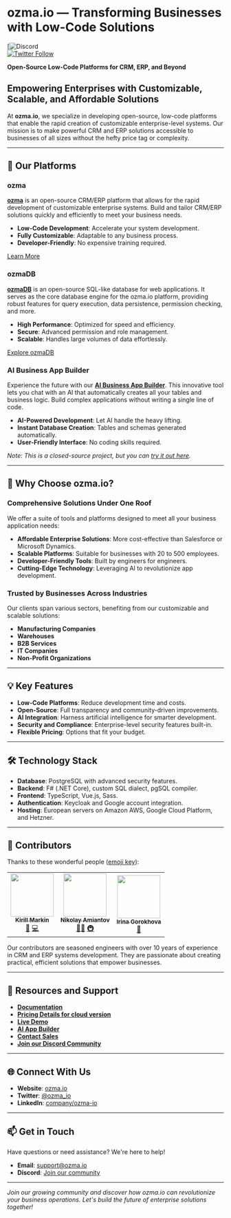 # ozma.io — Transforming Businesses with Low-Code Solutions

[![Discord](https://img.shields.io/discord/938075538961080350.svg?label=Chat&logo=discord&color=7289da)  
[![Twitter Follow](https://img.shields.io/twitter/follow/ozma_io?style=social)](https://x.com/ozma_io)

**Open-Source Low-Code Platforms for CRM, ERP, and Beyond**

## Empowering Enterprises with Customizable, Scalable, and Affordable Solutions

At **ozma.io**, we specialize in developing open-source, low-code platforms that enable the rapid creation of customizable enterprise-level systems. Our mission is to make powerful CRM and ERP solutions accessible to businesses of all sizes without the hefty price tag or complexity.

---

## 🚀 Our Platforms

### ozma

[**ozma**](https://github.com/ozma-io/ozma) is an open-source CRM/ERP platform that allows for the rapid development of customizable enterprise systems. Build and tailor CRM/ERP solutions quickly and efficiently to meet your business needs.

- **Low-Code Development**: Accelerate your system development.
- **Fully Customizable**: Adaptable to any business process.
- **Developer-Friendly**: No expensive training required.

[Learn More](https://ozma.io)

### ozmaDB

[**ozmaDB**](https://github.com/ozma-io/ozmadb) is an open-source SQL-like database for web applications. It serves as the core database engine for the ozma.io platform, providing robust features for query execution, data persistence, permission checking, and more.

- **High Performance**: Optimized for speed and efficiency.
- **Secure**: Advanced permission and role management.
- **Scalable**: Handles large volumes of data effortlessly.

[Explore ozmaDB](https://github.com/ozma-io/ozmadb)

### AI Business App Builder

Experience the future with our [**AI Business App Builder**](https://ozma.io/ai-business-app-builder/). This innovative tool lets you chat with an AI that automatically creates all your tables and business logic. Build complex applications without writing a single line of code.

- **AI-Powered Development**: Let AI handle the heavy lifting.
- **Instant Database Creation**: Tables and schemas generated automatically.
- **User-Friendly Interface**: No coding skills required.

*Note: This is a closed-source project, but you can [try it out here](https://ozma.io/ai-business-app-builder/).*

---

## 🎯 Why Choose ozma.io?

### Comprehensive Solutions Under One Roof

We offer a suite of tools and platforms designed to meet all your business application needs:

- **Affordable Enterprise Solutions**: More cost-effective than Salesforce or Microsoft Dynamics.
- **Scalable Platforms**: Suitable for businesses with 20 to 500 employees.
- **Developer-Friendly Tools**: Built by engineers for engineers.
- **Cutting-Edge Technology**: Leveraging AI to revolutionize app development.

### Trusted by Businesses Across Industries

Our clients span various sectors, benefiting from our customizable and scalable solutions:

- **Manufacturing Companies**
- **Warehouses**
- **B2B Services**
- **IT Companies**
- **Non-Profit Organizations**

---

## 💡 Key Features

- **Low-Code Platforms**: Reduce development time and costs.
- **Open-Source**: Full transparency and community-driven improvements.
- **AI Integration**: Harness artificial intelligence for smarter development.
- **Security and Compliance**: Enterprise-level security features built-in.
- **Flexible Pricing**: Options that fit your budget.

---

## 🛠️ Technology Stack

- **Database**: PostgreSQL with advanced security features.
- **Backend**: F# (.NET Core), custom SQL dialect, pgSQL compiler.
- **Frontend**: TypeScript, Vue.js, Sass.
- **Authentication**: Keycloak and Google account integration.
- **Hosting**: European servers on Amazon AWS, Google Cloud Platform, and Hetzner.

---

## 👥 Contributors

Thanks to these wonderful people ([emoji key](https://allcontributors.org/docs/en/emoji-key)):

<!-- ALL-CONTRIBUTORS-LIST -->
<!-- prettier-ignore -->
<table>
  <tr>
    <td align="center"><a href="https://github.com/kirill-markin"><img src="https://avatars.githubusercontent.com/u/37423353?v=4" width="100px;" alt=""/><br /><sub><b>Kirill Markin</b></sub></a><br /><a href="#" title="Founder & CEO">💼</a> <a href="#" title="Code">💻</a></td>
    <td align="center"><a href="https://github.com/abbradar"><img src="https://avatars.githubusercontent.com/u/1174810?v=4" width="100px;" alt=""/><br /><sub><b>Nikolay Amiantov</b></sub></a><br /><a href="#" title="Founder & CTO">👨‍💻</a> <a href="#" title="Infrastructure">🚇</a></td>
    <td align="center"><a href="https://github.com/irinagorokhova"><img src="https://avatars.githubusercontent.com/u/64096617?v=4" width="100px;" alt=""/><br /><sub><b>Irina Gorokhova</b></sub></a><br /><a href="#" title="Data architect & Contributor">🌟</a></td>
  </tr>
</table>

<!-- ALL-CONTRIBUTORS-LIST END -->

Our contributors are seasoned engineers with over 10 years of experience in CRM and ERP systems development. They are passionate about creating practical, efficient solutions that empower businesses.

---

## 📖 Resources and Support

- **[Documentation](https://wiki.ozma.io/en/home)**
- **[Pricing Details for cloud version](https://ozma.io/prices/)**
- **[Live Demo](https://ozma.io/demo/)**
- **[AI App Builder](https://ozma.io/ai-business-app-builder/)**
- **[Contact Sales](mailto:sales@ozma.io)**
- **[Join our Discord Community](https://discord.gg/Mc8YcF63yt)**

---

## 🌐 Connect With Us

- **Website**: [ozma.io](https://ozma.io)
- **Twitter**: [@ozma_io](https://x.com/ozma_io)
- **LinkedIn**: [company/ozma-io](https://www.linkedin.com/company/ozma-io/)

---

## 📫 Get in Touch

Have questions or need assistance? We're here to help!

- **Email**: [support@ozma.io](mailto:support@ozma.io)
- **Discord**: [Join our community](https://discord.gg/Mc8YcF63yt)

---

*Join our growing community and discover how ozma.io can revolutionize your business operations. Let's build the future of enterprise solutions together!*
